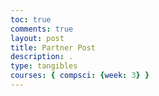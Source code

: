 ```yaml
---
toc: true
comments: true
layout: post
title: Partner Post
description: .
type: tangibles
courses: { compsci: {week: 3} }
---
```

